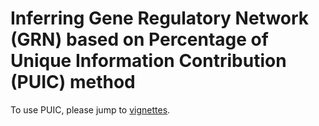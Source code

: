 # Inferring Gene Regulatory Network (GRN) based on Percentage of Unique Information Contribution (PUIC) method
To use PUIC, please jump to [vignettes](https://hmutpw.github.io/PUIC/index.html).
